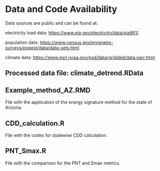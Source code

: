 # Data and Code Availability 

Data sources are public and can be found at:

electricity load data:
https://www.eia.gov/electricity/data/eia861/

population data:
https://www.census.gov/programs-surveys/popest/data/data-sets.html

climate data:
https://www.esrl.noaa.gov/psd/data/gridded/data.narr.html

## Processed data file: climate_detrend.RData   

## Example_method_AZ.RMD
File with the application of the energy signature method for the state of Arizona. 

## CDD_calculation.R 
File with the codes for statewise CDD calculation.

## PNT_Smax.R
File with the comparison for the PNT and Smax metrics.

